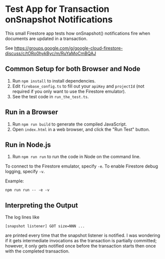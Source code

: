 # Test App for Transaction onSnapshot Notifications

This small Firestore app tests how onSnapshot() notifications fire when
documents are updated in a transaction.

See https://groups.google.com/g/google-cloud-firestore-discuss/c/tORo0hykByc/m/RuYaMoCmBQAJ

## Common Setup for both Browser and Node

1. Run `npm install` to install dependencies.
2. Edit `firebase_config.ts` to fill out your `apiKey` and `projectId`
   (not required if you only want to use the Firestore emulator).
3. See the test code in `run_the_test.ts`.

## Run in a Browser

1. Run `npm run build` to generate the compiled JavaScript.
2. Open `index.html` in a web browser, and click the "Run Test" button.

## Run in Node.js

1. Run `npm run run` to run the code in Node on the command line.

To connect to the Firestore emulator, specify `-e`.
To enable Firestore debug logging, specify `-v`.

Example:
```
npm run run -- -e -v
```

## Interpreting the Output

The log lines like

```
[snapshot listener] GOT size=NNN ...
```

are printed every time that the snapshot listener is notified.
I was wondering if it gets intermediate invocations as the transaction
is partially committed; however, it only gets notified once before
the transaction starts then once with the completed transaction.
